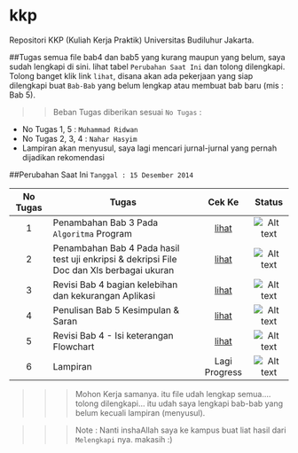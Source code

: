 kkp
===

Repositori KKP (Kuliah Kerja Praktik) Universitas Budiluhur Jakarta.

##Tugas
semua file bab4 dan bab5 yang kurang maupun yang belum, saya sudah lengkapi di sini. lihat tabel `Perubahan Saat Ini` dan tolong dilengkapi. Tolong banget klik link `lihat`, disana akan ada pekerjaan yang siap dilengkapi buat `Bab-Bab` yang belum lengkap atau membuat bab baru (mis : Bab 5). 

>> Beban Tugas diberikan sesuai `No Tugas` :

* No Tugas 1, 5 : `Muhammad Ridwan`
* No Tugas 2, 3, 4 : `Nahar Hasyim`
* Lampiran akan menyusul, saya lagi mencari jurnal-jurnal yang pernah dijadikan rekomendasi 

##Perubahan Saat Ini
`Tanggal : 15 Desember 2014`

| No Tugas   |      Tugas      | Cek Ke |  Status |
|:----------:|-------------|:-----:|:------:|
| 1 |  Penambahan Bab 3 Pada `Algoritma` Program |[lihat](https://github.com/yanwarrior/kkp/blob/master/Algoritma%20Program.md "")|![Alt text](http://icons.iconarchive.com/icons/hopstarter/sleek-xp-basic/24/Ok-icon.png) |
| 2 | Penambahan Bab 4 Pada hasil test uji enkripsi & dekripsi File Doc dan Xls berbagai ukuran |[lihat](https://github.com/yanwarrior/kkp/blob/master/Hasil%20Pengujian.md "")|![Alt text](http://icons.iconarchive.com/icons/hopstarter/sleek-xp-basic/24/Ok-icon.png)|
| 3 |Revisi Bab 4 bagian kelebihan dan kekurangan Aplikasi|[lihat](https://github.com/yanwarrior/kkp/blob/master/Kelebihan%20Kekurangan.md "")|![Alt text](http://icons.iconarchive.com/icons/hopstarter/sleek-xp-basic/24/Ok-icon.png)|
| 4 |Penulisan Bab 5 Kesimpulan & Saran|[lihat](https://github.com/yanwarrior/kkp/blob/master/Penutups.md "")|![Alt text](http://icons.iconarchive.com/icons/hopstarter/sleek-xp-basic/24/Ok-icon.png)|
| 5 |Revisi Bab 4 - Isi keterangan Flowchart|[lihat](https://github.com/yanwarrior/kkp/blob/master/Keterangan%20Flowchart.md "")|![Alt text](http://icons.iconarchive.com/icons/hopstarter/sleek-xp-basic/24/Ok-icon.png)|
| 6 |Lampiran|Lagi Progress|![Alt text](http://icons.iconarchive.com/icons/custom-icon-design/flatastic-2/24/process-info-icon.png)|


>>> Mohon Kerja samanya. itu file udah lengkap semua.... tolong dilengkapi... itu udah saya lengkapi bab-bab yang belum kecuali lampiran (menyusul).

>>> Note : Nanti inshaAllah saya ke kampus buat liat hasil dari `Melengkapi` nya. makasih :)
